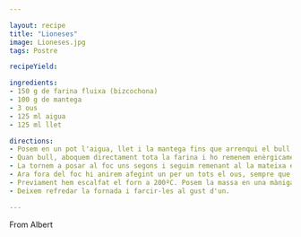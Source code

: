 ```yaml
---

layout: recipe
title: "Lioneses"
image: Lioneses.jpg
tags: Postre

recipeYield:

ingredients:
- 150 g de farina fluixa (bizcochona)
- 100 g de mantega
- 3 ous
- 125 ml aigua
- 125 ml llet

directions:
- Posem en un pot l'aigua, llet i la mantega fins que arrenqui el bull, i li tirem un pensament de sal.
- Quan bull, aboquem directament tota la farina i ho remenem enèrgicamet fora del foc. Hem d'obtenir una massa homogènia.
- La tornem a posar al foc uns segons i seguim remenant al la mateixa energia. S'ha de compactar la massa.
- Ara fora del foc hi anirem afegint un per un tots el ous, sempre que la massa els hagi absorvit. _IMPORTANT_ S'ha de remenar molt enèrgicament per tal que s'airegi la massa, i que posteriorment, s'infli de forma atractiva.
- Previament hem escalfat el forn a 200ºC. Posem la massa en una màniga pastissera, i les hi donem forma. Les courem 20 min amb el forn d'abaix perquè pugin, i 5 min de dalt i de baix perquè se'ns daurin. _IMPORTANT_ Fer-les d'una mida relativament petites, tenint en compte que s'inflaran depenent de com les hagis airejat (a no ser que t'apassionin les pilotes de tennis... Lluna).
- Deixem refredar la fornada i farcir-les al gust d'un.

---
```


From Albert
